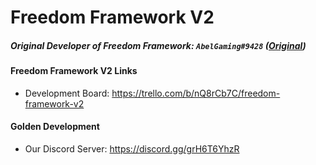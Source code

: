# Freedom Framework V2
##### Original Developer of Freedom Framework: `AbelGaming#9428` ([Original](https://github.com/Abel-Gaming/Freedom-Framework))



#### Freedom Framework V2 Links
- Development Board: https://trello.com/b/nQ8rCb7C/freedom-framework-v2




#### Golden Development
- Our Discord Server: https://discord.gg/grH6T6YhzR

